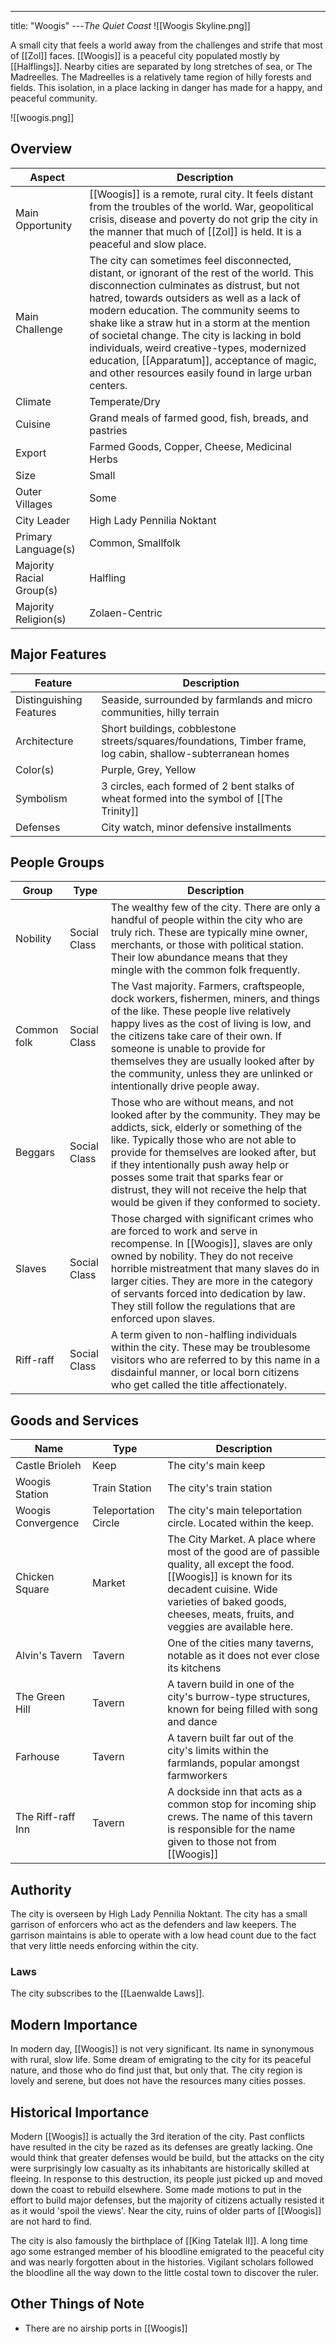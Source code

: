 ---
title: "Woogis"
---*The Quiet Coast*
![[Woogis Skyline.png]]

A small city that feels a world away from the challenges and strife that most of [[Zol]] faces. [[Woogis]] is a peaceful city populated mostly by [[Halflings]]. Nearby cities are separated by long stretches of sea, or The Madreelles. The Madreelles is a relatively tame region of hilly forests and fields. This isolation, in a place lacking in danger has made for a happy, and peaceful community.

![[woogis.png]]

## Overview

| Aspect                   | Description                                                                                                                                                                                                                                                                                                                                                                                                                                          |
| ------------------------ | ---------------------------------------------------------------------------------------------------------------------------------------------------------------------------------------------------------------------------------------------------------------------------------------------------------------------------------------------------------------------------------------------------------------------------------------------------- |
| Main Opportunity         | [[Woogis]] is a remote, rural city. It feels distant from the troubles of the world. War, geopolitical crisis, disease and poverty do not grip the city in the manner that much of [[Zol]] is held. It is a peaceful and slow place.                                                                                                                                                                                                                 |
| Main Challenge           | The city can sometimes feel disconnected, distant, or ignorant of the rest of the world. This disconnection culminates as distrust, but not hatred, towards outsiders as well as a lack of modern education. The community seems to shake like a straw hut in a storm at the mention of societal change. The city is lacking in bold individuals, weird creative-types, modernized education, [[Apparatum]], acceptance of magic, and other resources easily found in large urban centers. |
| Climate                  | Temperate/Dry                                                                                                                                                                                                                                                                                                                                                                                                                                                 |
| Cuisine                  | Grand meals of farmed good, fish, breads, and pastries                                                                                                                                                                                                                                                                                                                                                                                                                                                 |
| Export                   | Farmed Goods, Copper, Cheese, Medicinal Herbs                                                                                                                                                                                                                                                                                                                                                                                                                                                 |
| Size                     | Small                                                                                                                                                                                                                                                                                                                                                                                                                                        |
| Outer Villages| Some |
| City Leader              | High Lady Pennilia Noktant                                                                                                                                                                                                                                                                                                                                                                                                                                                 |
| Primary Language(s)      | Common, Smallfolk                                                                                                                                                                                                                                                                                                                                                                                                                                                 |
| Majority Racial Group(s) | Halfling                                                                                                                                                                                                                                                                                                                                                                                                                                                 |
| Majority Religion(s)     | Zolaen-Centric                                                                                                                                                                                                                                                                                                                                                                                                                                                 |

## Major Features

| Feature | Description |
|-|-|
| Distinguishing Features | Seaside, surrounded by farmlands and micro communities, hilly terrain |
| Architecture | Short buildings, cobblestone streets/squares/foundations, Timber frame, log cabin, shallow-subterranean homes |
| Color(s) | Purple, Grey, Yellow |
| Symbolism | 3 circles, each formed of 2 bent stalks of wheat formed into the symbol of [[The Trinity]] |
| Defenses | City watch, minor defensive installments |

## People Groups

| Group       | Type         | Description                                                                                                                                                                                                                                                                                                                                                                                |
| ----------- | ------------ | ------------------------------------------------------------------------------------------------------------------------------------------------------------------------------------------------------------------------------------------------------------------------------------------------------------------------------------------------------------------------------------------ |
| Nobility    | Social Class | The wealthy few of the city. There are only a handful of people within the city who are truly rich. These are typically mine owner, merchants, or those with political station. Their low abundance means that they mingle with the common folk frequently.                                                                                                                                                                                       |
| Common folk | Social Class | The Vast majority. Farmers, craftspeople, dock workers, fishermen, miners, and things of the like. These people live relatively happy lives as the cost of living is low, and the citizens take care of their own. If someone is unable to provide for themselves they are usually looked after by the community, unless they are unlinked or intentionally drive people away.             |
| Beggars     | Social Class | Those who are without means, and not looked after by the community. They may be addicts, sick, elderly or something of the like. Typically those who are not able to provide for themselves are looked after, but if they intentionally push away help or posses some trait that sparks fear or distrust, they will not receive the help that would be given if they conformed to society. |
| Slaves      | Social Class | Those charged with significant crimes who are forced to work and serve in recompense. In [[Woogis]], slaves are only owned by nobility. They do not receive horrible mistreatment that many slaves do in larger cities. They are more in the category of servants forced into dedication by law. They still follow the regulations that are enforced upon slaves.                          |
| Riff-raff   | Social Class | A term given to non-halfling individuals within the city. These may be troublesome visitors who are referred to by this name in a disdainful manner, or local born citizens who get called the title affectionately.                                                                                                                                                                                                                                                                                                                                                                                           |

## Goods and Services

| Name               | Type                 | Description                                                                                                                                                                                                                        |
| ------------------ | -------------------- | ---------------------------------------------------------------------------------------------------------------------------------------------------------------------------------------------------------------------------------- |
| Castle Brioleh     | Keep                 | The city's main keep                                                                                                                                                                                                               |
| Woogis Station     | Train Station        | The city's train station                                                                                                                                                                                                           |
| Woogis Convergence | Teleportation Circle | The city's main teleportation circle. Located within the keep.                                                                                                                                                                     |
| Chicken Square     | Market               | The City Market. A place where most of the good are of passible quality, all except the food. [[Woogis]] is known for its decadent cuisine. Wide varieties of baked goods, cheeses, meats, fruits, and veggies are available here. |
| Alvin's Tavern     | Tavern               | One of the cities many taverns, notable as it does not ever close its kitchens                                                                                                                                                     |
| The Green Hill     | Tavern               | A tavern build in one of the city's burrow-type structures, known for being filled with song and dance                                                                                                                             |
| Farhouse           | Tavern               | A tavern built far out of the city's limits within the farmlands, popular amongst farmworkers                                                                                                                                      |
| The Riff-raff Inn  | Tavern               | A dockside inn that acts as a common stop for incoming ship crews. The name of this tavern is responsible for the name given to those not from [[Woogis]]                                                                                                                                                                                                                                   |

## Authority
The city is overseen by High Lady Pennilia Noktant. The city has a small garrison of enforcers who act as the defenders and law keepers. The garrison maintains is able to operate with a low head count due to the fact that very little needs enforcing within the city.

### Laws
The city subscribes to the [[Laenwalde Laws]].

## Modern Importance
In modern day, [[Woogis]] is not very significant. Its name in synonymous with rural, slow life. Some dream of emigrating to the city for its peaceful nature, and those who do find just that, but only that. The city region is lovely and serene, but does not have the resources many cities posses.

## Historical Importance
Modern [[Woogis]] is actually the 3rd iteration of the city. Past conflicts have resulted in the city be razed as its defenses are greatly lacking. One would think that greater defenses would be build, but the attacks on the city were surprisingly low casualty as its inhabitants are historically skilled at fleeing. In response to this destruction, its people just picked up and moved down the coast to rebuild elsewhere. Some made motions to put in the effort to build major defenses, but the majority of citizens actually resisted it as it would 'spoil the views'. Near the city, ruins of older parts of [[Woogis]] are not hard to find.

The city is also famously the birthplace of [[King Tatelak II]]. A long time ago some estranged member of his bloodline emigrated to the peaceful city and was nearly forgotten about in the histories. Vigilant scholars followed the bloodline all the way down to the little costal town to discover the ruler.

## Other Things of Note
- There are no airship ports in [[Woogis]]
